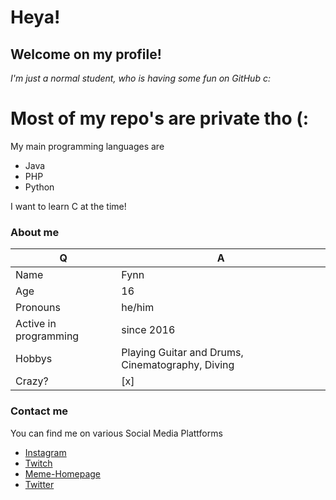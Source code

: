 # Heya!
## Welcome on my profile!
*I'm just a normal student, who is having some fun on GitHub c:*

# Most of my repo's are private tho (:

My main programming languages are
* Java
* PHP
* Python

I want to learn C at the time!


### About me
Q | A
------------ | -------------
| Name | Fynn |
| Age | 16 |
| Pronouns | he/him |
| Active in programming | since 2016 |
| Hobbys | Playing Guitar and Drums, Cinematography, Diving |
| Crazy? | [x]|


### Contact me
You can find me on various Social Media Plattforms

* [Instagram](https://instagram.com/testiyyy)
* [Twitch](https://twitch.tv/testiyyy)
* [Meme-Homepage](https://tsg100.tk)
* [Twitter](https://twitter.com/testiyyy)
<!--
**tsg100/tsg100** is a ✨ _special_ ✨ repository because its `README.md` (this file) appears on your GitHub profile.

Here are some ideas to get you started:

- 🔭 I’m currently working on ...
- 🌱 I’m currently learning ...
- 👯 I’m looking to collaborate on ...
- 🤔 I’m looking for help with ...
- 💬 Ask me about ...
- 📫 How to reach me: ...
- 😄 Pronouns: ...
- ⚡ Fun fact: ...
-->
